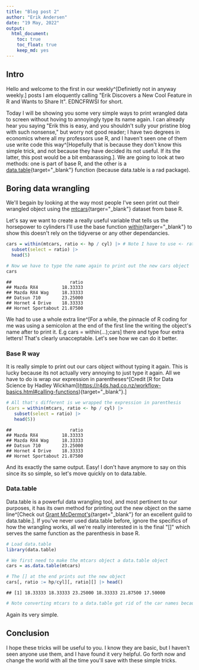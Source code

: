 ```yaml
---
title: "Blog post 2"
author: "Erik Andersen"
date: "19 May, 2022"
output: 
  html_document:
    toc: true
    toc_float: true
    keep_md: yes
---
```




## Intro

Hello and welcome to the first in our weekly^[Definietly not in anyway weekly.] posts I am eloquently calling "Erik Discovers a New Cool Feature in R and Wants to Share It". EDNCFRWSI for short. 

Today I will be showing you some very simple ways to print wrangled data to screen without hoving to annoyingly type its name again. I can already hear you saying "Erik this is easy, and you shouldn't sully your pristine blog with such nonsense," but worry not good reader; I have two degrees in economics where all my professors use R, and I haven't seen one of them use write code this way^[Hopefully that is because they don't know this simple trick, and not because they have decided its not useful. If its the latter, this post would be a bit embarassing.]. We are going to look at two methods: one is part of base R, and the other is a [data.table](https://cran.r-project.org/web/packages/data.table/vignettes/datatable-intro.html){target="_blank"} function (because data.table is a rad package).

## Boring data wrangling

We'll begain by looking at the way most people I've seen print out their wrangled object using the [mtcars](https://www.rdocumentation.org/packages/datasets/versions/3.6.2/topics/mtcars){targer="_blank"} dataset from base R. 

Let's say we want to create a really useful variable that tells us the horsepower to cylinders I'll use the base function [within](https://www.rdocumentation.org/packages/plm/versions/0.1-2/topics/within){targer="_blank"} to show this doesn't rely on the tidyverse or any other dependancies.


```r
cars = within(mtcars, ratio <- hp / cyl) |> # Note I have to use <- rather than = for the within function
  subset(select = ratio) |> 
  head(5)

# Now we have to type the name again to print out the new cars object
cars
```

```
##                      ratio
## Mazda RX4         18.33333
## Mazda RX4 Wag     18.33333
## Datsun 710        23.25000
## Hornet 4 Drive    18.33333
## Hornet Sportabout 21.87500
```

We had to use a whole extra line^[For a while, the pinnacle of R coding for me was using a semicolon at the end of the first line the writing the object's name after to print it. E.g cars = within(...);cars] there and type four extra letters! That's clearly unacceptable. Let's see how we can do it better.

### Base R way

It is really simple to print out our cars object without typing it again. This is lucky because its not actually very annoying to just type it again. All we have to do is wrap our expression in parentheses^[Credit [R for Data Science by Hadley Wickham])https://r4ds.had.co.nz/workflow-basics.html#calling-functions){target="_blank"}.]


```r
# All that's different is we wrapped the expression in parenthesis
(cars = within(mtcars, ratio <- hp / cyl) |> 
   subset(select = ratio) |> 
   head(5))
```

```
##                      ratio
## Mazda RX4         18.33333
## Mazda RX4 Wag     18.33333
## Datsun 710        23.25000
## Hornet 4 Drive    18.33333
## Hornet Sportabout 21.87500
```

And its exactly the same output. Easy! I don't have anymore to say on this since its so simple, so let's move quickly on to data.table.

### Data.table

Data.table is a powerful data wrangling tool, and most pertinent to our purposes, it has its own method for printing out the new object on the same line^[Check out [Grant McDermot's](https://raw.githack.com/uo-ec607/lectures/master/05-datatable/05-datatable.html#1){target="_blank"} for an excellent guild to data.table.]. If you've never used data.table before, ignore the specifics of how the wrangling works, all we're really interested in is the final "[]" which serves the same function as the parenthesis in base R.


```r
# Load data.table
library(data.table)

# We first need to make the mtcars object a data.table object
cars = as.data.table(mtcars)

# The [] at the end prints out the new object
cars[, ratio := hp/cyl][, ratio][] |> head()
```

```
## [1] 18.33333 18.33333 23.25000 18.33333 21.87500 17.50000
```

```r
# Note converting mtcars to a data.table got rid of the car names because of how they are stored in the original object
```

Again its very simple.

## Conclusion

I hope these tricks will be useful to you. I know they are basic, but I haven't seen anyone use them, and I have found it very helpful. Go forth now and change the world with all the time you'll save with these simple tricks. 














